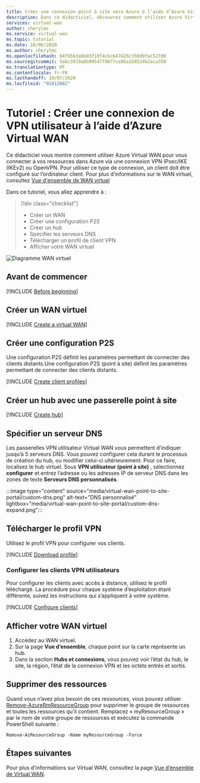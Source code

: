```yaml
---
title: Créer une connexion point à site vers Azure à l’aide d’Azure Virtual WAN | Microsoft Docs
description: Dans ce didacticiel, découvrez comment utiliser Azure Virtual WAN pour créer une connexion VPN point à site vers Azure.
services: virtual-wan
author: cherylmc
ms.service: virtual-wan
ms.topic: tutorial
ms.date: 10/06/2020
ms.author: cherylmc
ms.openlocfilehash: 84f8563a6b03f10f4cbc647426c350d9fac52780
ms.sourcegitcommit: 5abc3919a6b99547f8077ce86a168524b2aca350
ms.translationtype: HT
ms.contentlocale: fr-FR
ms.lasthandoff: 10/07/2020
ms.locfileid: "91812682"
---
```

# <a name="tutorial-create-a-user-vpn-connection-using-azure-virtual-wan"></a>Tutoriel : Créer une connexion de VPN utilisateur à l’aide d’Azure Virtual WAN

Ce didacticiel vous montre comment utiliser Azure Virtual WAN pour vous connecter à vos ressources dans Azure via une connexion VPN IPsec/IKE (IKEv2) ou OpenVPN. Pour utiliser ce type de connexion, un client doit être configuré sur l’ordinateur client. Pour plus d’informations sur le WAN virtuel, consultez [Vue d'ensemble de WAN virtuel](virtual-wan-about.md)

Dans ce tutoriel, vous allez apprendre à :

> [!div class="checklist"]
> * Créer un WAN
> * Créer une configuration P2S
> * Créer un hub
> * Spécifier les serveurs DNS
> * Télécharger un profil de client VPN
> * Afficher votre WAN virtuel

![Diagramme WAN virtuel](./media/virtual-wan-about/virtualwanp2s.png)

## <a name="before-you-begin"></a>Avant de commencer

[!INCLUDE [Before beginning](../../includes/virtual-wan-before-include.md)]

## <a name="create-a-virtual-wan"></a><a name="wan"></a>Créer un WAN virtuel

[!INCLUDE [Create a virtual WAN](../../includes/virtual-wan-create-vwan-include.md)]

## <a name="create-a-p2s-configuration"></a><a name="p2sconfig"></a>Créer une configuration P2S

Une configuration P2S définit les paramètres permettant de connecter des clients distants.Une configuration P2S (point à site) définit les paramètres permettant de connecter des clients distants.

[!INCLUDE [Create client profiles](../../includes/virtual-wan-p2s-configuration-include.md)]

## <a name="create-hub-with-point-to-site-gateway"></a><a name="hub"></a>Créer un hub avec une passerelle point à site

[!INCLUDE [Create hub](../../includes/virtual-wan-p2s-hub-include.md)]

## <a name="specify-dns-server"></a><a name="dns"></a>Spécifier un serveur DNS

Les passerelles VPN utilisateur Virtual WAN vous permettent d’indiquer jusqu’à 5 serveurs DNS. Vous pouvez configurer cela durant le processus de création du hub, ou modifier celui-ci ultérieurement. Pour ce faire, localisez le hub virtuel. Sous **VPN utilisateur (point à site)** , sélectionnez **configurer** et entrez l’adresse ou les adresses IP de serveur DNS dans les zones de texte **Serveurs DNS personnalisés**.

   :::image type="content" source="media/virtual-wan-point-to-site-portal/custom-dns.png" alt-text="DNS personnalisé" lightbox="media/virtual-wan-point-to-site-portal/custom-dns-expand.png":::

## <a name="download-vpn-profile"></a><a name="download"></a>Télécharger le profil VPN

Utilisez le profil VPN pour configurer vos clients.

[!INCLUDE [Download profile](../../includes/virtual-wan-p2s-download-profile-include.md)]

### <a name="configure-user-vpn-clients"></a>Configurer les clients VPN utilisateurs

Pour configurer les clients avec accès à distance, utilisez le profil téléchargé. La procédure pour chaque système d’exploitation étant différente, suivez les instructions qui s’appliquent à votre système.

[!INCLUDE [Configure clients](../../includes/virtual-wan-p2s-configure-clients-include.md)]

## <a name="view-your-virtual-wan"></a><a name="viewwan"></a>Afficher votre WAN virtuel

1. Accédez au WAN virtuel.
1. Sur la page **Vue d’ensemble**, chaque point sur la carte représente un hub.
1. Dans la section **Hubs et connexions**, vous pouvez voir l’état du hub, le site, la région, l’état de la connexion VPN et les octets entrés et sortis.

## <a name="clean-up-resources"></a><a name="cleanup"></a>Supprimer des ressources

Quand vous n’avez plus besoin de ces ressources, vous pouvez utiliser [Remove-AzureRmResourceGroup](/powershell/module/azurerm.resources/remove-azurermresourcegroup) pour supprimer le groupe de ressources et toutes les ressources qu’il contient. Remplacez « myResourceGroup » par le nom de votre groupe de ressources et exécutez la commande PowerShell suivante :

```azurepowershell-interactive
Remove-AzResourceGroup -Name myResourceGroup -Force
```

## <a name="next-steps"></a>Étapes suivantes

Pour plus d’informations sur Virtual WAN, consultez la page [Vue d’ensemble de Virtual WAN](virtual-wan-about.md).
